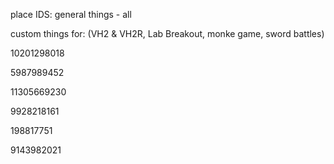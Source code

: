 place IDS:
general things - all

custom things for: (VH2 & VH2R, Lab Breakout, monke game, sword battles)

10201298018

5987989452

11305669230

9928218161

198817751

9143982021
